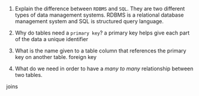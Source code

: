 1. Explain the difference between `RDBMS` and `SQL`.
They are two different types of data management systems. RDBMS is a relational database management system and SQL is structured query language.

1. Why do tables need a `primary key`?
a primary key helps give each part of the data a unique identifier
1. What is the name given to a table column that references the primary key on another table.
foreign key

1. What do we need in order to have a _many to many_ relationship between two tables.

joins
